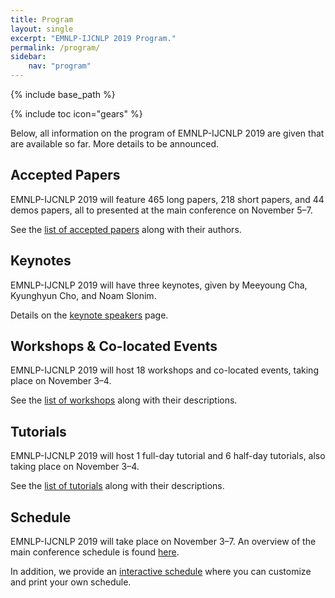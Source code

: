 ```yaml
---
title: Program
layout: single
excerpt: "EMNLP-IJCNLP 2019 Program."
permalink: /program/
sidebar:
    nav: "program"
---
```

{% include base_path %}

{% include toc icon="gears" %}

Below, all information on the program of EMNLP-IJCNLP 2019 are given that are available so far. More details to be announced.


## Accepted Papers

EMNLP-IJCNLP 2019 will feature 465 long papers, 218 short papers, and 44 demos papers, all to presented at the main conference on November 5&ndash;7. 

See the <a href="./accepted/">list of accepted papers</a> along with their authors. 


## Keynotes

EMNLP-IJCNLP 2019 will have three keynotes, given by Meeyoung Cha, Kyunghyun Cho, and Noam Slonim. 

Details on the [keynote speakers](./program/keynotes/) page.



## Workshops &amp; Co-located Events

EMNLP-IJCNLP 2019 will host 18 workshops and co-located events, taking place on November 3&ndash;4. 

See the <a href="./workshops/">list of workshops</a> along with their descriptions.


## Tutorials

EMNLP-IJCNLP 2019 will host 1 full-day tutorial and 6 half-day tutorials, also taking place on November 3&ndash;4. 

See the <a href="./tutorials/">list of tutorials</a> along with their descriptions.



## Schedule

EMNLP-IJCNLP 2019 will take place on November 3&ndash;7. An overview of the main conference schedule is found [here](./program/schedule/). 

In addition, we provide an [interactive schedule](./program/ischedule/) where you can customize and print your own schedule.